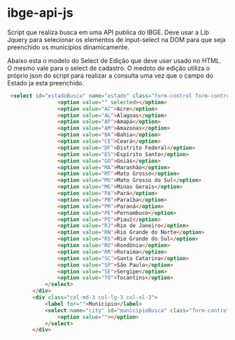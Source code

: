 # ibge-api-js

Script que realiza busca em uma API publica do IBGE. 
Deve usar a Lib Jquery para selecionar os elementos de input-select na DOM para que seja preenchido os municípios dinamicamente.

Abaixo esta o modelo do Select de Edição que deve user usado no HTML. O mesmo vale para o select de cadastro.
O medoto de edição utiliza o próprio json do script para realizar a consulta uma vez que o campo do Estado ja esta preenchido.

```html
 <select id="estadoBusca" name="estado" class="form-control form-control-sm">
                <option value="" selected></option>
                <option value="AC">Acre</option>
                <option value="AL">Alagoas</option>
                <option value="AP">Amapá</option>
                <option value="AM">Amazonas</option>
                <option value="BA">Bahia</option>
                <option value="CE">Ceará</option>
                <option value="DF">Distrito Federal</option>
                <option value="ES">Espírito Santo</option>
                <option value="GO">Goiás</option>
                <option value="MA">Maranhão</option>
                <option value="MT">Mato Grosso</option>
                <option value="MS">Mato Grosso do Sul</option>
                <option value="MG">Minas Gerais</option>
                <option value="PA">Pará</option>
                <option value="PB">Paraíba</option>
                <option value="PR">Paraná</option>
                <option value="PE">Pernambuco</option>
                <option value="PI">Piauí</option>
                <option value="RJ">Rio de Janeiro</option>
                <option value="RN">Rio Grande do Norte</option>
                <option value="RS">Rio Grande do Sul</option>
                <option value="RO">Rondônia</option>
                <option value="RR">Roraima</option>
                <option value="SC">Santa Catarina</option>
                <option value="SP">São Paulo</option>
                <option value="SE">Sergipe</option>
                <option value="TO">Tocantins</option>
            </select>
        </div>
        <div class="col-md-3 col-lg-3 col-xl-3">
            <label for="">Municipio</label>
            <select name="city" id="municipioBusca" class="form-control form-control-sm" readonly>
                <option value=""></option>
            </select>
        </div>
```
